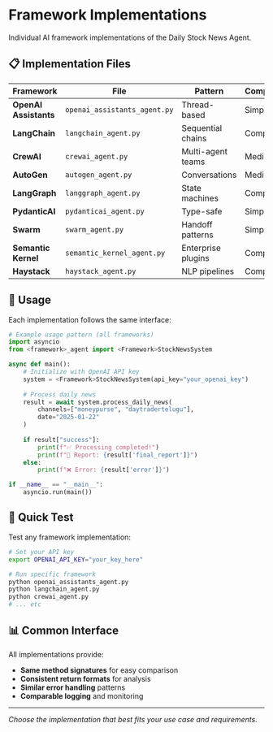 # Framework Implementations

Individual AI framework implementations of the Daily Stock News Agent.

## 📋 Implementation Files

| Framework | File | Pattern | Complexity |
|-----------|------|---------|------------|
| **OpenAI Assistants** | `openai_assistants_agent.py` | Thread-based | Simple |
| **LangChain** | `langchain_agent.py` | Sequential chains | Complex |
| **CrewAI** | `crewai_agent.py` | Multi-agent teams | Medium |
| **AutoGen** | `autogen_agent.py` | Conversations | Medium |
| **LangGraph** | `langgraph_agent.py` | State machines | Complex |
| **PydanticAI** | `pydanticai_agent.py` | Type-safe | Simple |
| **Swarm** | `swarm_agent.py` | Handoff patterns | Simple |
| **Semantic Kernel** | `semantic_kernel_agent.py` | Enterprise plugins | Complex |
| **Haystack** | `haystack_agent.py` | NLP pipelines | Complex |

## 🚀 Usage

Each implementation follows the same interface:

```python
# Example usage pattern (all frameworks)
import asyncio
from <framework>_agent import <Framework>StockNewsSystem

async def main():
    # Initialize with OpenAI API key
    system = <Framework>StockNewsSystem(api_key="your_openai_key")
    
    # Process daily news
    result = await system.process_daily_news(
        channels=["moneypurse", "daytradertelugu"],
        date="2025-01-22"
    )
    
    if result["success"]:
        print(f"✅ Processing completed!")
        print(f"📄 Report: {result['final_report']}")
    else:
        print(f"❌ Error: {result['error']}")

if __name__ == "__main__":
    asyncio.run(main())
```

## 🎯 Quick Test

Test any framework implementation:

```bash
# Set your API key
export OPENAI_API_KEY="your_key_here"

# Run specific framework
python openai_assistants_agent.py
python langchain_agent.py
python crewai_agent.py
# ... etc
```

## 📊 Common Interface

All implementations provide:
- **Same method signatures** for easy comparison
- **Consistent return formats** for analysis
- **Similar error handling** patterns
- **Comparable logging** and monitoring

---

*Choose the implementation that best fits your use case and requirements.*
